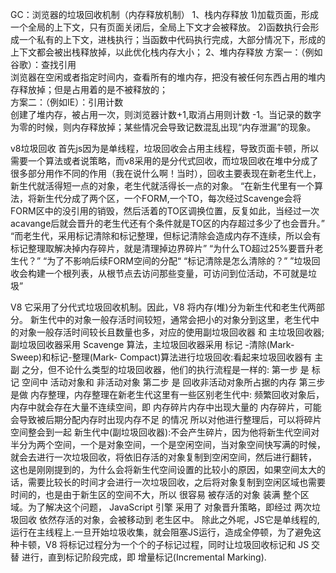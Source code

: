 GC：浏览器的垃圾回收机制（内存释放机制）
1、栈内存释放
1)加载页面，形成一个全局的上下文，只有页面关闭后，全局上下文才会被释放。
2)函数执行会形成一个私有的上下文，进栈执行；当函数中代码执行完成，大部分情况下，形成的上下文都会被出栈释放掉，以此优化栈内存大小；
2、堆内存释放
方案一：（例如谷歌）：查找引用  
浏览器在空闲或者指定时间内，查看所有的堆内存，把没有被任何东西占用的堆内存释放掉；但是占用着的是不被释放的；  
方案二：（例如IE）：引用计数  
创建了堆内存，被占用一次，则浏览器计数+1,取消占用则计数 -1。当记录的数字为零的时候，则内存释放掉；某些情况会导致记数混乱出现“内存泄漏”的现象。  

v8垃圾回收
首先js因为是单线程，垃圾回收会占用主线程，导致页面卡顿，所以需要一个算法或者说策略，而v8采用的是分代式回收，而垃圾回收在堆中分成了很多部分用作不同的作用（我在说什么啊！当时），回收主要表现在新老生代上，新生代就活得短一点的对象，老生代就活得长一点的对象。
“在新生代里有一个算法，将新生代分成了两个区，一个FORM,一个TO，每次经过Scavenge会将FORM区中的没引用的销毁，然后活着的TO区调换位置，反复如此，当经过一次acavange后就会晋升的老生代还有个条件就是TO区的内存超过多少了也会晋升。”
“而老生代，采用标记清除和标记整理，但标记清除会造成内存不连续，所以会有标记整理取解决掉内存碎片，就是清理掉边界碎片”
“为什么TO超过25%要晋升老生代？”
“为了不影响后续FORM空间的分配“
“标记清除是怎么清除的？”
”垃圾回收会构建一个根列表，从根节点去访问那些变量，可访问到位活动，不可就是垃圾”

V8 它采用了分代式垃圾回收机制。因此，V8 将内存(堆)分为新生代和老生代两部分。
新生代中的对象一般存活时间较短，通常会把小的对象分到这里，老生代中的对象一般存活时间较长且数量也多，对应的使用副垃圾回收器 和 主垃圾回收器;副垃圾回收器采用 Scavenge 算法，主垃圾回收器采用 标记 -清除(Mark- Sweep)和标记-整理(Mark- Compact)算法进行垃圾回收:看起来垃圾回收器有 主副 之分，但不论什么类型的垃圾回收器，他们的执行流程是一样的:
第一步 是 标记 空间中 活动对象和 非活动对象
第二步 是 回收非活动对象所占据的内存
第三步 是做 内存整理，内存整理在新老生代这里有一些区别老生代中:
频繁回收对象后，内存中就会存在大量不连续空间，即 内存碎片内存中出现大量的 内存碎片，可能会导致被后期分配内存时出现内存不足 的情况
所以对他进行整理后，可以将碎片空间整会到一起
新生代中(副垃圾回收器):不会产生碎片，因为他将新生代空间对半分为两个空间，一个是对象空间，一个是空闲空间，当对象空间快写满的时候，就会去进行一次垃圾回收，将依旧存活的对象复制到空闲空间，然后进行翻转，
这也是刚刚提到的，为什么会将新生代空间设置的比较小的原因，如果空间太大的话，需要比较长的时间才会进行一次垃圾回收，之后将对象复制到空闲区域也需要时间的，也是由于新生区的空间不大，所以 很容易 被存活的对象 装满 整个区域。为了解决这个问题，
JavaScript 引擎 采用了 对象晋升策略，即经过 两次垃圾回收 依然存活的对象，会被移动到 老生区中。
除此之外呢，JS它是单线程的,运行在主线程上.一旦开始垃圾收集，就会阻塞JS运行，造成全停顿，为了避免这种卡顿，V8 将标记过程分为一个个的子标记过程，同时让垃圾回收标记和 JS 交替 进行，直到标记阶段完成，即 增量标记(Incremental Marking).
